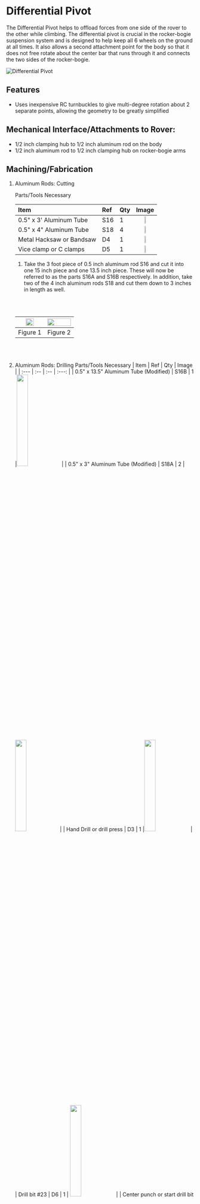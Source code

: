 # Differential Pivot
The Differential Pivot helps to offload forces from one side of the rover to the other while climbing. The differential pivot is crucial in the rocker-bogie suspension system and is designed to help keep all 6 wheels on the ground at all times. It also allows a second attachment point for the body so that it does not free rotate about the center bar that runs through it and connects the two sides of the rocker-bogie.

![Differential Pivot](images/differential_pivot.PNG) 


## Features
  * Uses inexpensive RC turnbuckles to give multi-degree rotation about 2 separate points, allowing the geometry to be greatly simplified

## Mechanical Interface/Attachments to Rover:
  * 1/2 inch clamping hub to 1/2 inch aluminum rod on the body
  * 1/2 inch aluminum rod to 1/2 inch clamping hub on rocker-bogie arms

## Machining/Fabrication

1. Aluminum Rods: Cutting

    Parts/Tools Necessary

    | Item | Ref | Qty | Image |
    | :--- | :-- | :-- | :---: |
    | 0.5" x 3' Aluminum Tube | S16 | 1 | <img src="/images/components/Structural/S16.png" width="25%">|
    | 0.5" x 4" Aluminum Tube | S18 | 4 | <img src="/images/components/Structural/S18.png" width="25%"> |
    | Metal Hacksaw or Bandsaw | D4 | 1  |  <img src="/images/components/Tools/D4.png" width="25%"> |
    | Vice clamp or C clamps | D5 | 1 |  <img src="/images/components/Tools/D5.png" width="25%">|

    1. Take the 3 foot piece of 0.5 inch aluminum rod S16 and cut it into one 15 inch piece and one 13.5 inch piece. These will now be referred to as the parts S16A and S16B respectively. In addition, take two of the 4 inch aluminum rods S18 and cut them down to 3 inches in length as well.

    <br/><br/>

    | <img src="images/15inch_cut.PNG" width="60%"> | <img src="images/3inch_cut.PNG" width="100%">|
    |:-:|:-:|
    | Figure 1| Figure 2 |

    <br/><br/>

2. Aluminum Rods: Drilling
    Parts/Tools Necessary
    | Item | Ref | Qty | Image |
    | :--- | :-- | :-- | :---: |
    | 0.5" x 13.5" Aluminum Tube (Modified) | S16B | 1 |<img src="/images/components/Structural/S16.png" width="25%">|
    | 0.5" x 3" Aluminum Tube (Modified) | S18A | 2 | <img src="/images/components/Structural/S16.png" width="25%">|
    | Hand Drill or drill press | D3 | 1 |<img src="/images/components/Tools/D3.png" width="25%"> |
    | Drill bit #23 | D6 | 1 | <img src="/images/components/Tools/D6.jpeg" width="25%"> |
    | Center punch or start drill bit | D7 | 1 | <img src="/images/components/Tools/D7.jpeg" width="25%">  |
    | Vice or V-clamp | D8 | 1 |<img src="/images/components/Tools/D8.png" width="25%">  | 


    The turnbuckles must be attached to the differential pivot and rocker-bogie arm. We will accomplish this by drilling holes in the aluminum beam S16B and attaching two 5-hole aluminum bars on each side.
    
    1. Using a vice or clamp, firmly grab onto the 0.5 x 13.5 inch rod S16B with the end extending out around 2 inches from the edge of the vice/clamp. Mark the dimensions as shown in Figure 3. Carefully use a center drill to start the a center hole for these holes. It is important that the center hole is as centered as possible to prevent the bit from walk- ing/slipping during drilling, which could result in the bit breaking. Then, use a #23 (0.154 inch diameter) drill bit and drill all the way through both sides of the rod. This makes the S16B’ part.


    <br/><br/>

    | <img src="images/differential_pivot_cut.PNG" width="100%"> |
    | :--: |
    | Figure 3 |


    <br/><br/>

    2. Test the holes by taking the 5 Hole Aluminum Beams S21 and screws B7 and making sure that the screws go all the way through as shown in Figure 4. If they do not fit, you can Figure 3: Testing the differential pivot holes Flip the rod around and repeat the steps for the other side, making sure to align the holes’ axes as much as possible such that the holes are all parallel to the previous set.

    <br/><br/>

    | <img src="images/diff_align.PNG" width="100%"> |
    | :--: |
    | Figure 4 |
    
    <br/><br/>

    3. Next, take two of the 0.5x3 inch hollow rods S18 and create the same set of holes as before, showed again in Figure 5 (this time, drill holes on just one end of each of the rods). Test each of the sets of holes to make sure the 5-hole aluminum beams will attach to each of the rods. These will now be the part S18B

    <br/><br/>

    | <img src="images/differential_standoff_cut.PNG" width="100%"> |
    | :--: |
    | Figure 5 |

    <br/><br/>

## Mechanical Assembly
  Parts/Tools Necessary

  | Item | Ref | Qty | Image |
  | :--- | :-- | :-- | :---: |
  | Single Pattern Bracket | S8 | 1 | <img src="/images/components/Structural/S16.png" width="25%"> |
  | 0.5" Circular Clamping Hub | S13 | 1 | <img src="/images/components/Structural/S13.png" width="25%">|
  | 0.5" x 13.5" Aluminum Tube (Modified) | S16B | 1 |<img src="/images/components/Structural/S16B.png" width="25%">|
  | 0.5" x 3" Aluminum Tube (Modified) | S18B | 2 | <img src="/images/components/Structural/S18B.png" width="25%">|
  | 0.5" Bottom Bore Clamp | S20 | 2 | <img src="/images/components/Structural/S20.jpg" width="25%">| 
  | 5 Hole Aluminum Beam | S21 | 8 | <img src="/images/components/Structural/S21.jpg" width="25%">|
  | RC Turnbluckle | S32 | 2 |<img src="/images/components/Structural/S32.jpg" width="25%">| 
  | #6-32x1/4" Button Head Screw | B1 | 8 | <img src="/images/components/Screws/B1.png" width="25%"> |
  | #6-32x1.25" Button Head Screw | B7 | 8 |<img src="/images/components/Screws/B7.png" width="25%"> |
  | #4-40x1.25" Button Head Screw | B9 | 4 | <img src="/images/components/Screws/B9.png" width="25%"> |
  | #6-32 Hexnut | B11 | 8 | <img src="/images/components/Screws/B11.png" width="25%"> |
  | #4-40 Hexnut | B12 | 4 | <img src="/images/components/Screws/B12.png" width="25%"> |
  | #4-40 Washer | W2 | 24 | <img src="/images/components/Washers/W2.png" width="25%"> | 
  | Wrench Set | D1 | 1 | <img src="/images/components/Tools/D1.jpg" width="25%"> |
  | Allen Key Set | D2 | 1 | <img src="/images/components/Tools/D2.jpeg" width="25%"> |


1. Build clamping hub assembly: Attach the the bottom bore clamping hubs S20 to the single pattern bracket S8 using screws B1. Then mount the 0.5” clamping hub S13 to the bottom of this assembly using B1 screws.

   <br/><br/>
   
  | <img src="images/diff_step_1.PNG" width="100%"> | <img src="images/diff_step_2.PNG" width="70%">|
  |:-:|:-:|
  | Figure 6| Figure 7 |


   <br/><br/>

2. Differential Pivot: Attach the turnbuckle S32 to the modified 13.5-inch aluminum rod S16B as shown using the 5-hole aluminum bars S21, washers W2, screws B7 and B9, hex nuts B11 and B12. The outermost screw is the #4 screw, the others are #6.

   <br/><br/>

  | <img src="images/diff_step_3.PNG" width="80%"> | <img src="images/diff_step_4.PNG" width="100%">|
  |:-:|:-:|
  | Figure 8 | Figure 9 |

   <br/><br/>

3. Differential Pivot continued: Pass the 13.5inch rod through the clamping hub assembly, making sure to center it as much as possible. Then repeat step 2 for the other side of the differential pivot. If necessary, unscrew the turnbuckles (by twisting the middle) to insert the rods into place, then screw the turnbuckle back together.

   <br/><br/>

  | <img src="images/diff_step_5.PNG" width="100%">| <img src="images/diff_step_6.PNG" width="90%">|
  |:-:|:-:|
  | Figure 8 | Figure 9 |

   <br/><br/>

4. Differential Pivot Vertical rods: Repeat step 2 on each of the the 3 inch aluminum rods S18B. Finally, attach all the pieces of the turnbuckles together. Your differential pivot is now complete.

   <br/><br/>

  | <img src="images/diff_step_7.PNG" width="100%"> |
  | :--: |
  | Figure 10 |

   <br/><br/>
   
## Disclaimer

Reference herein to any specific commercial product, process, or service by trade name, trademark, manu- facturer, or otherwise, does not constitute or imply its endorsement by the United States Government or the Jet Propulsion Laboratory, California Institute of Technology. ⃝c 2018 California Institute of Technology. Government sponsorship acknowledged.
